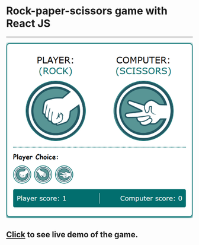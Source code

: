 # Rock-paper-scissors game with React JS

---

![game-image](./public/images/rock-paper-scissors-game.png)

## <a href="https://mehrvarshodiev.github.io/rock-paper-scissors/" target="_blank">Click</a> to see live demo of the game.
